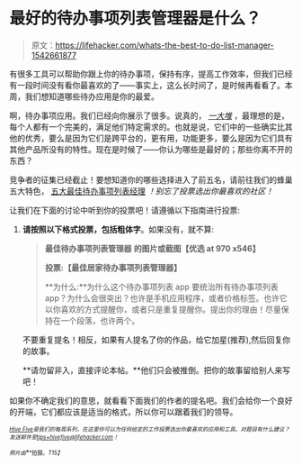 # 最好的待办事项列表管理器是什么？

> 原文：<https://lifehacker.com/whats-the-best-to-do-list-manager-1542661877>

有很多工具可以帮助你跟上你的待办事项，保持有序，提高工作效率，但我们已经有一段时间没有看你最喜欢的了——事实上，这么长时间了，是时候再看看了。本周，我们想知道哪些待办应用是你的最爱。



啊，待办事项应用。我们已经向你展示了很多。说真的， [*一大堆*](http://lifehacker.com/tag/to-do-apps) ，最理想的是，每个人都有一个完美的，满足他们特定需求的。也就是说，它们中的一些确实比其他的优秀，要么是因为它们是跨平台的，更有用，功能更多，要么是因为它们具有其他产品所没有的特性。现在是时候了——你认为哪些是最好的；那些你离不开的东西？

竞争者的征集已经截止！要想知道你的哪些选择进入了前五名，请前往我们的蜂巢五大特色， [五大最佳待办事项列表经理](https://lifehacker.com/five-best-to-do-list-managers-5924093) *！别忘了投票选出你最喜欢的社区！*

让我们在下面的讨论中听到你的投票吧！请遵循以下指南进行投票:

1.  **请按照以下格式投票，包括粗体字**。如果没有，就不算:

    > **最佳待办事项列表管理器**
    > **的图片或截图【优选 at 970 x546】**
    > 
    > **投票:【最佳居家待办事项列表管理器】**
    > 
    > **为什么:**为什么这个待办事项列表 app 要统治所有待办事项列表 app？为什么会很突出？也许是手机应用程序，或者价格标签。也许它以你喜欢的方式提醒你，或者只是重复提醒你。提出你的理由！尽量保持在一个段落，也许两个。

    不要重复提名！相反，如果有人提名了你的作品，给它加星(推荐),然后回复你的故事。

    **请勿留非入，直接评论本帖。**他们只会被推倒。把你的故事留给别人来写吧！

如果你不确定我们的意思，就看看下面我们的作者的提名吧。我们会给你一个良好的开端，它们都应该是适当的格式，所以你可以跟着我们的领导。

*<small></small>*<small>[*<small>Hive Five</small>*](http://lifehacker.com/tag/hive-five)*<small>是我们的每周系列，在这里你可以为任何给定的工作投票选出你最喜欢的应用和工具。对题目有什么建议？发送邮件至</small>*[*<small>tips+hivefive@lifehacker.com</small>*](mailto:tips+hivefive@lifehacker.com)*<small>！</small>*</small>

<small><small>*照片由*</small>[<small></small>](http://www.flickr.com/photos/29853404@N03/4579520419/)*<small>*拍摄。*T15】</small>*</small>

<small></small>